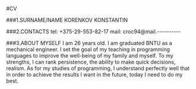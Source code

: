 #CV

###1.SURNAME/NAME
KORENKOV KONSTANTIN

###2.CONTACTS
tel: +375-29-553-82-17
mail: croc94@mail.----------

###3.ABOUT MYSELF
I am 26 years old.
I am graduated BNTU as a mechanical engineer.
I set the goal of my teaching in programming languages to improve the well-being of my family and myself.
To my strengths, I can rank persistence, the ability to make quick decisions, realism.
As for my studies of programming, I understand perfectly well that in order to achieve the results I want in the future, today I need to do my best.

